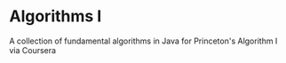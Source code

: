 # Algorithms I
A collection of fundamental algorithms in Java for Princeton's Algorithm I via Coursera
